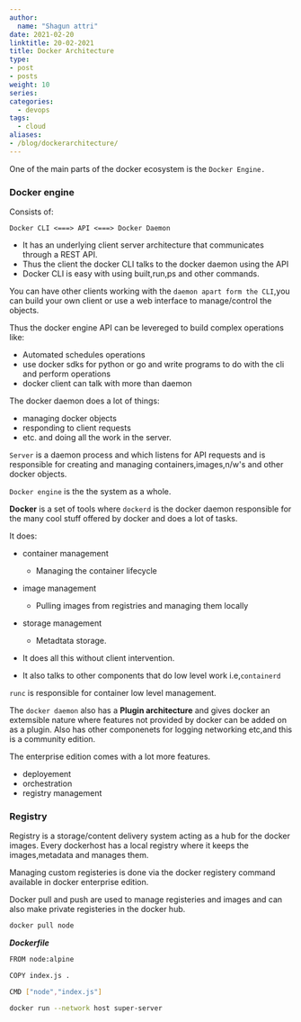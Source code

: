 ```yaml
---
author:
  name: "Shagun attri"
date: 2021-02-20
linktitle: 20-02-2021
title: Docker Architecture
type:
- post
- posts
weight: 10
series:
categories:
  - devops
tags:
  - cloud
aliases:
- /blog/dockerarchitecture/
---
```


One of the main parts of the docker ecosystem is the `Docker Engine.`

### Docker engine 

Consists of:

```
Docker CLI <===> API <===> Docker Daemon
```

- It has an underlying client server architecture that communicates through a REST API.
- Thus the client the docker CLI talks to the docker daemon using the API
- Docker CLI is easy with using built,run,ps and other commands.

You can have other clients working with the `daemon apart form the CLI`,you can build your own client or use  a web interface to manage/control the objects.

Thus the docker engine API can be levereged to build complex operations like:
- Automated schedules operations
- use docker sdks for python or go and write programs to do with the cli and perform operations
- docker client can talk with more than daemon

The docker daemon does a lot of things:
- managing docker objects
- responding to client requests
- etc. and doing all the work in the server.

`Server` is a daemon process and which listens for API requests and is responsible for creating and managing containers,images,n/w's and other docker objects.

`Docker engine` is the the system as a whole.

**Docker** is a set of tools where `dockerd` is the docker daemon responsible for the many cool stuff offered by docker and does a lot of tasks.

It does:
- container management
    - Managing the container lifecycle
- image management
    - Pulling images from registries and managing them locally
- storage management
    - Metadtata storage.
    
- It does all this without client intervention.
- It also talks to other components that do low level work i.e,`containerd`

`runc` is responsible for container low level management.

The `docker daemon` also has a **Plugin architecture** and gives docker an extemsible nature where features not provided by docker can be added on as a plugin.
Also has other componenets for logging networking etc,and this is a community edition.

The enterprise edition comes with a lot more features. 
- deployement 
- orchestration
- registry management

### Registry

Registry is a storage/content delivery system acting as a hub for the docker images.
Every dockerhost has a local registry where it keeps the images,metadata and manages them.

Managing custom registeries is done via the docker registery command available in docker enterprise edition.

Docker pull and push are used to manage registeries and images and can also make private registeries in the 
docker hub.


```bash 
docker pull node
```

***Dockerfile***
```bash
FROM node:alpine

COPY index.js .

CMD ["node","index.js"]
```

```bash
docker run --network host super-server
```
